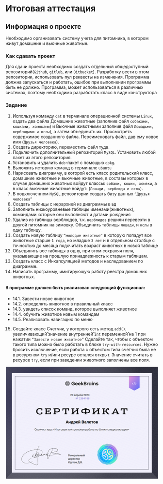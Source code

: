 # Итоговая аттестация

## Информация о проекте

Необходимо организовать систему учета для питомника, в котором живут
домашние и вьючные животные.
### Как сдавать проект

Для сдачи проекта необходимо создать отдельный общедоступный
репозиторий(`Github`, `gitlub`, или `Bitbucket`). Разработку вести в этом
репозитории, использовать пул реквесты на изменения. Программа должна
запускаться и работать, ошибок при выполнении программы быть не должно.
Программа, может использоваться в различных системах, поэтому необходимо
разработать класс в виде конструктора
### Задание
1. Используя команду `cat` в терминале операционной системы `Linux`, оздать
   два файла Домашние животные (заполнив файл `собаками, кошками,
   хомяками`) и Вьючные животными заполнив файл `Лошадьми, верблюдами и
   ослы`), а затем объединить их. Просмотреть содержимое созданного файла.
   Переименовать файл, дав ему новое имя (`Друзья человека`).
2. Создать директорию, переместить файл туда.
3. Подключить дополнительный репозиторий `MySQL`. Установить любой пакет
   из этого репозитория.
4. Установить и удалить `deb`-пакет с помощью `dpkg`.
5. Выложить историю команд в терминале `ubuntu`
6. Нарисовать диаграмму, в которой есть класс родительский класс, домашние
   животные и вьючные животные, в составы которых в случае домашних
   животных войдут классы: `собаки, кошки, хомяки`, а в класс вьючные животные
   войдут: (`Лошади, верблюды и ослы`).
7. В подключенном `MySQL` репозитории создать базу данных `“Друзья
   человека”`
8. Создать таблицы с иерархией из диаграммы в `БД`
9. Заполнить низкоуровневые таблицы именами(животных), командами
   которые они выполняют и датами рождения
10. Удалив из таблицы верблюдов, т.к. `верблюдов` решили перевезти в другой
    питомник на зимовку. Объединить таблицы `лошади`, и `ослы` в одну таблицу.
11. Создать новую таблицу `“молодые животные”` в которую попадут все
    животные старше `1 года`, но младше `3 лет` и в отдельном столбце с точностью
    до месяца подсчитать возраст животных в новой таблице
12. Объединить все таблицы в одну, при этом сохраняя поля, указывающие на
    прошлую принадлежность к старым таблицам.
13. Создать класс с Инкапсуляцией методов и наследованием по диаграмме.
14. Написать программу, имитирующую работу реестра домашних животных.

#### В программе должен быть реализован следующий функционал:
     
* 14.1. Завести новое животное    
* 14.2. определять животное в правильный класс     
* 14.3. увидеть список команд, которое выполняет животное     
* 14.4. обучить животное новым командам    
* 14.5. Реализовать навигацию по меню

15. Создайте класс Счетчик, у которого есть метод `add()`, увеличивающий̆
    значение внутренней̆ `int` переменной̆ на 1 при нажатии `“Завести новое
    животное”` Сделайте так, чтобы с объектом такого типа можно было работать в
    блоке `try-with-resources`. Нужно бросить исключение, если работа с объектом
    типа счетчик была не в ресурсном `try` и/или ресурс остался открыт. Значение
    считать в ресурсе `try`, если при заведении животного заполнены все поля.

![Первый скриншот](static/images/cert1.png)